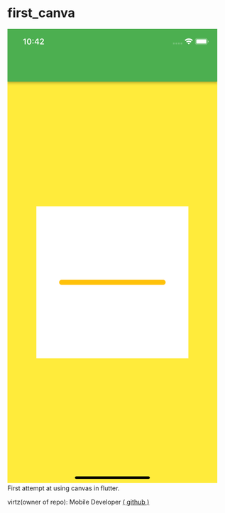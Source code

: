 # first_canva

<!-- <img src="https://github.com/virtz/first_canvas/blob/main/screenshots/triangle.png",width:"150px" height="400" hspace="5" vspace="20"/>
<img src="https://github.com/virtz/first_canvas/blob/main/screenshots/arc.png",width:"150px" height="400" hspace="5" vspace="20"/>
<img src="https://github.com/virtz/first_canvas/blob/main/screenshots/circle.png",width:"150px" height="400" hspace="5" vspace="20"/>
<img src="https://github.com/virtz/first_canvas/blob/main/screenshots/rectangle.png",width:"150px" height="400" hspace="5" vspace="20"/> -->
<!-- 
<img src="https://github.com/virtz/first_canvas/blob/main/screenshots/arc.png",width:"150px" height="400"  vspace="20"> -->
![Screenshot](/screenshots/line.png)
First attempt at using canvas in flutter.

virtz(owner of repo): Mobile Developer [( github )](https://github.com/virtz)
